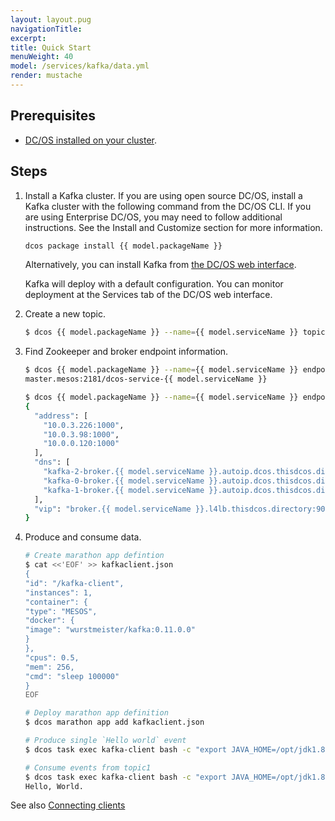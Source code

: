 ```yaml
---
layout: layout.pug
navigationTitle:
excerpt:
title: Quick Start
menuWeight: 40
model: /services/kafka/data.yml
render: mustache
---
```


<!-- Imported from https://github.com/mesosphere/dcos-commons.git:sdk-0.40 -->


## Prerequisites

- [DC/OS installed on your cluster](/latest/administration/installing/).

## Steps

1. Install a Kafka cluster. If you are using open source DC/OS, install a Kafka cluster with the following command from the DC/OS CLI. If you are using Enterprise DC/OS, you may need to follow additional instructions. See the Install and Customize section for more information.

   ```bash
   dcos package install {{ model.packageName }}
   ```

   Alternatively, you can install Kafka from [the DC/OS web interface](/latest/usage/webinterface/).

   Kafka will deploy with a default configuration. You can monitor deployment at the Services tab of the DC/OS web interface.

1. Create a new topic.

    ```bash
    $ dcos {{ model.packageName }} --name={{ model.serviceName }} topic create topic1
    ```


1. Find Zookeeper and broker endpoint information.

    ```bash
    $ dcos {{ model.packageName }} --name={{ model.serviceName }} endpoints zookeeper
    master.mesos:2181/dcos-service-{{ model.serviceName }}

    $ dcos {{ model.packageName }} --name={{ model.serviceName }} endpoints broker
    {
      "address": [
        "10.0.3.226:1000",
        "10.0.3.98:1000",
        "10.0.0.120:1000"
      ],
      "dns": [
        "kafka-2-broker.{{ model.serviceName }}.autoip.dcos.thisdcos.directory:1000",
        "kafka-0-broker.{{ model.serviceName }}.autoip.dcos.thisdcos.directory:1000",
        "kafka-1-broker.{{ model.serviceName }}.autoip.dcos.thisdcos.directory:1000"
      ],
      "vip": "broker.{{ model.serviceName }}.l4lb.thisdcos.directory:9092"
    }
    ```

1. Produce and consume data.

    ```bash
    # Create marathon app defintion
    $ cat <<'EOF' >> kafkaclient.json
    {
    "id": "/kafka-client",
    "instances": 1,
    "container": {
    "type": "MESOS",
    "docker": {
    "image": "wurstmeister/kafka:0.11.0.0"
    }
    },
    "cpus": 0.5,
    "mem": 256,
    "cmd": "sleep 100000"
    }
    EOF

    # Deploy marathon app definition
    $ dcos marathon app add kafkaclient.json

    # Produce single `Hello world` event
    $ dcos task exec kafka-client bash -c "export JAVA_HOME=/opt/jdk1.8.0_144/jre/; echo 'Hello, World.' | /opt/kafka_2.12-0.11.0.0/bin/kafka-console-producer.sh --broker-list broker.{{ model.serviceName }}.l4lb.thisdcos.directory:9092 --topic topic1"

    # Consume events from topic1
    $ dcos task exec kafka-client bash -c "export JAVA_HOME=/opt/jdk1.8.0_144/jre/; /opt/kafka_2.12-0.11.0.0/bin/kafka-console-consumer.sh --zookeeper master.mesos:2181/dcos-service-{{ model.serviceName }} --topic topic1 --from-beginning"
    Hello, World.
    ```


See also [Connecting clients](../connecting-clients/)
